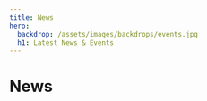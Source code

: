 ```yaml
---
title: News 
hero:
  backdrop: /assets/images/backdrops/events.jpg
  h1: Latest News & Events
---
```


# News
